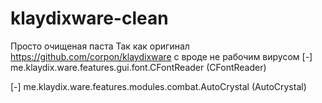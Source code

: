 # klaydixware-clean
Просто очищеная паста
Так как оригинал https://github.com/corpon/klaydixware с вроде не рабочим вирусом
[-] me.klaydix.ware.features.gui.font.CFontReader (CFontReader)

[-] me.klaydix.ware.features.modules.combat.AutoCrystal (AutoCrystal)
